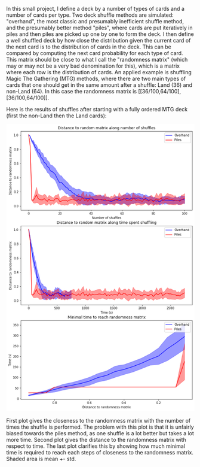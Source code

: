 In this small project, I define a deck by a number of types of cards and a number of cards per type.
Two deck shuffle methods are simulated: "overhand", the most classic and presumably inefficient shuffle method, and the presumably better method "piles", where cards are put iteratively in piles and then piles are picked up one by one to form the deck. I then define a well shuffled deck by how close the distribution given the current card of the next card is to the distribution of cards in the deck. This can be compared by computing the next card probability for each type of card. This matrix should be close to what I call the "randomness matrix" (which may or may not be a very bad denomination for this), which is a matrix where each row is the distribution of cards.
An applied example is shuffling Magic The Gathering (MTG) methods, where there are two main types of cards that one should get in the same amount after a shuffle: Land (36) and non-Land (64). In this case the randomness matrix is [[36/100,64/100],[36/100,64/100]].

Here is the results of shuffles after starting with a fully ordered MTG deck (first the non-Land then the Land cards):

![Results](https://github.com/GiM6114/DeckShuffle/blob/main/img/fully_sorted_deck_mtg.png?raw=true)

First plot gives the closeness to the randomness matrix with the number of times the shuffle is performed. The problem with this plot is that it is unfairly biased towards the piles method, as one shuffle is a lot better but takes a lot more time. Second plot gives the distance to the randomness matrix with respect to time. The last plot clarifies this by showing how much minimal time is required to reach each steps of closeness to the randomness matrix. Shaded area is mean +- std.
